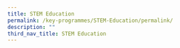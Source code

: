 ```yaml
---
title: STEM Education
permalink: /key-programmes/STEM-Education/permalink/
description: ""
third_nav_title: STEM Education
---
```

